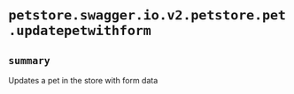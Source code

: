 # `petstore.swagger.io.v2.petstore.pet.updatepetwithform`

## `summary`
Updates a pet in the store with form data


